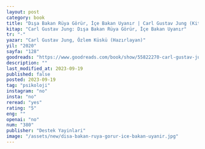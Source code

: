 ```yaml
---
layout: post
category: book
title: "Dışa Bakan Rüya Görür, İçe Bakan Uyanır | Carl Gustav Jung (Kitap)"
kitap: "Carl Gustav Jung: Dışa Bakan Rüya Görür, İçe Bakan Uyanır"
tr: "-"
yazar: "Carl Gustav Jung, Özlem Küskü (Hazırlayan)"
yil: "2020"
sayfa: "128"
goodreads: "https://www.goodreads.com/book/show/55822270-carl-gustav-jung"
description: ""
last_modified_at: 2023-09-19
published: false
posted: 2023-09-19
tag: "psikoloji"
instagram: "no"
insta: "no"
reread: "yes"
rating: "5"
eng: ""
openai: "no"
num: "380"
publisher: "Destek Yayinlari"
image: "/assets/new/disa-bakan-ruya-gorur-ice-bakan-uyanir.jpg"
---
```

